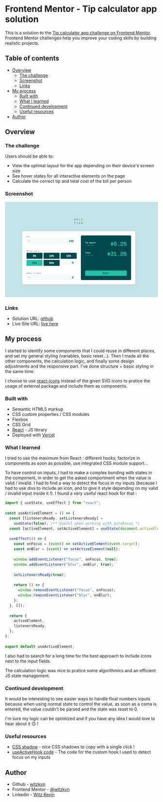 # Frontend Mentor - Tip calculator app solution

This is a solution to the [Tip calculator app challenge on Frontend Mentor](https://www.frontendmentor.io/challenges/tip-calculator-app-ugJNGbJUX). Frontend Mentor challenges help you improve your coding skills by building realistic projects.

## Table of contents

- [Overview](#overview)
  - [The challenge](#the-challenge)
  - [Screenshot](#screenshot)
  - [Links](#links)
- [My process](#my-process)
  - [Built with](#built-with)
  - [What I learned](#what-i-learned)
  - [Continued development](#continued-development)
  - [Useful resources](#useful-resources)
- [Author](#author)

## Overview

### The challenge

Users should be able to:

- View the optimal layout for the app depending on their device's screen size
- See hover states for all interactive elements on the page
- Calculate the correct tip and total cost of the bill per person

### Screenshot

![](./screenshot.jpg)

### Links

- Solution URL: [github](https://github.com/witzkvn/frontendmentor-tip-calculator)
- Live Site URL: [live here](https://frontendmentor-tip-calculator.vercel.app/)

## My process

I started to identify some components that I could reuse in different places, and set my general styling (variables, basic reset...). Then I made all the other components, the calculation logic, and finally some design adjustments and the responsive part. I've done structure + basic styling in the same time.

I choose to use [react-icons](https://github.com/react-icons/react-icons) instead of the given SVG icons to pratice the usage of external package and include them as components.

### Built with

- Semantic HTML5 markup
- CSS custom properties / CSS modules
- Flexbox
- CSS Grid
- [React](https://reactjs.org/) - JS library
- Deployed with [Vercel](https://vercel.com/)

### What I learned

I tried to use the maximum from React : different hooks, factorize in components as soon as possible, use integrated CSS module support...

To have control on inputs, I had to make a complex bonding with states in the <App /> component, in order to get the asked comportment when the value is valid / invalid. I had to find a way to detect the focus in my inputs (because I had to use divs to include an icon, and to give it style depending on my valid / invalid input inside it !). I found a very useful react hook for that :

```js
import { useState, useEffect } from "react";

const useActiveElement = () => {
  const [listenersReady, setListenersReady] =
    useState(false); /** Useful when working with autoFocus */
  const [activeElement, setActiveElement] = useState(document.activeElement);

  useEffect(() => {
    const onFocus = (event) => setActiveElement(event.target);
    const onBlur = (event) => setActiveElement(null);

    window.addEventListener("focus", onFocus, true);
    window.addEventListener("blur", onBlur, true);

    setListenersReady(true);

    return () => {
      window.removeEventListener("focus", onFocus);
      window.removeEventListener("blur", onBlur);
    };
  }, []);

  return {
    activeElement,
    listenersReady,
  };
};

export default useActiveElement;
```

I also had to search for a long time for the best approach to include icons next to the input fields.

The calculation logic was nice to pratice some algorithmics and an efficient JS state management.

### Continued development

It would be interesting to see easier ways to handle float numbers inputs because when using normal state to control the value, as soon as a coma is entered, the value couldn't be parsed and the state was reset to 0.

I'm sure my logic can be optimized and if you have any idea I would love to hear about it 😊 !

### Useful resources

- [CSS shadow](https://getcssscan.com/css-box-shadow-examples) - nice CSS shadows to copy with a single click !
- [useActiveHook code](https://stackoverflow.com/questions/62497193/detecting-which-input-is-focused-react-hooks) - The code for the custom hook I used to detect focus on my inputs

## Author

- Github - [witzkvn](https://github.com/witzkvn)
- Frontend Mentor - [@witzkvn](https://www.frontendmentor.io/profile/witzkvn)
- Linkedin - [Witz Kevin](https://www.linkedin.com/in/kevinwitz/)
